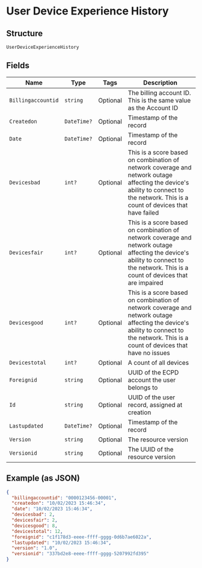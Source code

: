 
# User Device Experience History

## Structure

`UserDeviceExperienceHistory`

## Fields

| Name | Type | Tags | Description |
|  --- | --- | --- | --- |
| `Billingaccountid` | `string` | Optional | The billing account ID. This is the same value as the Account ID |
| `Createdon` | `DateTime?` | Optional | Timestamp of the record |
| `Date` | `DateTime?` | Optional | Timestamp of the record |
| `Devicesbad` | `int?` | Optional | This is a score based on combination of network coverage and network outage affecting the device's ability to connect to the network. This is a count of devices that have failed |
| `Devicesfair` | `int?` | Optional | This is a score based on combination of network coverage and network outage affecting the device's ability to connect to the network. This is a count of devices that are impaired |
| `Devicesgood` | `int?` | Optional | This is a score based on combination of network coverage and network outage affecting the device's ability to connect to the network. This is a count of devices that have no issues |
| `Devicestotal` | `int?` | Optional | A count of all devices |
| `Foreignid` | `string` | Optional | UUID of the ECPD account the user belongs to |
| `Id` | `string` | Optional | UUID of the user record, assigned at creation |
| `Lastupdated` | `DateTime?` | Optional | Timestamp of the record |
| `Version` | `string` | Optional | The resource version |
| `Versionid` | `string` | Optional | The UUID of the resource version |

## Example (as JSON)

```json
{
  "billingaccountid": "0000123456-00001",
  "createdon": "10/02/2023 15:46:34",
  "date": "10/02/2023 15:46:34",
  "devicesbad": 2,
  "devicesfair": 2,
  "devicesgood": 8,
  "devicestotal": 12,
  "foreignid": "c1f178d3-eeee-ffff-gggg-0d6b7ae6022a",
  "lastupdated": "10/02/2023 15:46:34",
  "version": "1.0",
  "versionid": "337bd2e8-eeee-ffff-gggg-5207992fd395"
}
```

